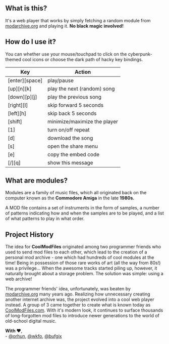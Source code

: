 ## What is this?

It's a web player that works by simply fetching a random module from [modarchive.org](https://modarchive.org) and playing it. **No black magic involved!**

## How do I use it?

You can whether use your mouse/touchpad to click on the cyberpunk-themed cool icons or choose the dark path of hacky key bindings.

| Key            | Action                       |
| -------------- | ---------------------------- |
| [enter][space] | play/pause                   |
| [up][n][k]     | play the next (random) song  |
| [down][p][j]   | play the previous song       |
| [right][l]     | skip forward 5 seconds       |
| [left][h]      | skip back 5 seconds          |
| [shift]        | minimize/maximize the player |
| [1]            | turn on/off repeat           |
| [d]            | download the song            |
| [s]            | open the share menu          |
| [e]            | copy the embed code          |
| [/][q]         | show this message            |

## What are modules?

Modules are a family of music files, which all originated back on the computer known as the **Commodore Amiga** in the late **1980s.**

A MOD file contains a set of instruments in the form of samples, a number of patterns indicating how and when the samples are to be played, and a list of what patterns to play in what order.

## Project History

The idea for **CoolModFiles** originated among two programmer friends who used to send mod files to each other, which lead to the creation of a personal
mod archive - one which had hundreds of cool modules at the time!
Being in possession of those rare works of art (all the way from 80s!) was a privilege...
When the awesome tracks started piling up, however, it naturally brought about a storage problem. The solution was simple: using a web archive!

The programmer friends' idea, unfortunately, was beaten by [modarchive.org](https://modarchive.org) many years ago. Realizing how unnecessary creating another internet archive was, the project evolved into a cool web player instead. A group of 3 came together to create what is known today as [CoolModFiles.com](https://CoolModFiles.com).
With it's modern look, it continues to surface thousands of long-forgotten mod files to introduce newer generations to the world of old-school digital music.

**With ❤️**,  
\- [@orhun](https://github.com/orhun), [@wkfo](https://github.com/wkfo), [@bufgix](https://github.com/bufgix)

